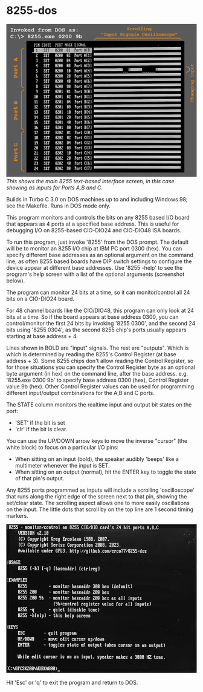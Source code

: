 # 8255-dos
![screenshot](https://github.com/erco77/8255-dos/blob/main/8255-screenshot.jpg)
*This shows the main 8255 text-based interface screen, in this case showing as inputs for Ports A,B and C.*

Builds in Turbo C 3.0 on DOS machines up to and including Windows 98; see the Makefile. Runs in DOS mode only.

This program monitors and controls the bits on any 8255 based I/O board that appears as 4 ports at a specified base address. This is useful for debugging I/O on 8255-based CIO-DIO24 and CIO-DIO48 ISA boards.

To run this program, just invoke '8255' from the DOS prompt. The default will be to monitor an 8255 I/O chip at IBM PC port 0300 (hex).
You can specify different base addresses as an optional argument on the command line, as often 8255 based boards have DIP switch settings to configure the device appear at different base addresses.
Use '8255 -help' to see the program's help screen with a list of the optional arguments (screenshot below).

The program can monitor 24 bits at a time, so it can monitor/control all 24 bits on a CIO-DIO24 board.

For 48 channel boards like the CIO/DIO48, this program can only look at 24 bits at a time. So if the board appears at base address 0300, you can control/monitor the first 24 bits by invoking '8255 0300', and the second 24 bits using '8255 0304', as the second 8255 chip's ports usually appears starting at base address + 4.

Lines shown in BOLD are "input" signals. The rest are "outputs". Which is which is determined by reading the 8255's Control Register (at base address + 3). Some 8255 chips don't allow reading the Control Register, so for those situations you can specify the Control Register byte as an optional byte argument (in hex) on the command line, after the base address. e.g. '8255.exe 0300 9b' to specify base address 0300 (hex), Control Register value 9b (hex). Other Control Register values can be used for programming different input/output combinations for the A,B and C ports.

The STATE column monitors the realtime input and output bit states on the port:

- 'SET' if the bit is set
- 'clr' if the bit is clear.

You can use the UP/DOWN arrow keys to move the inverse "cursor" (the white block) to focus on a particular I/O pins:

- When sitting on an input (bold), the speaker audibly 'beeps' like a multimeter whenever the input is SET.
- When sitting on an output (normal), hit the ENTER key to toggle the state of that pin's output.

Any 8255 ports programmed as inputs will include a scrolling 'oscilloscope' that runs along the right edge of the screen next to that pin, showing the set/clear state. The scrolling aspect allows one to more easily oscillations on the input. The little dots that scroll by on the top line are 1 second timing markers.

![Help screen](https://github.com/erco77/8255-dos/blob/main/8255-help-screen.jpg)

Hit 'Esc' or 'q' to exit the program and return to DOS.
